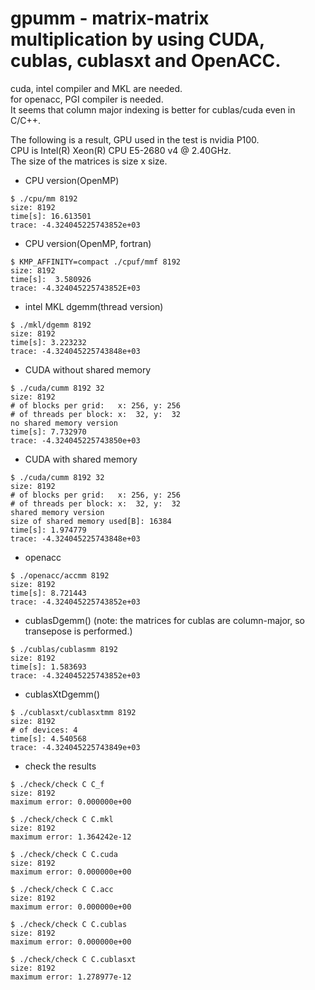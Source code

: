 gpumm - matrix-matrix multiplication by using CUDA, cublas, cublasxt and OpenACC.
===
cuda, intel compiler and MKL are needed.  
for openacc, PGI compiler is needed.  
It seems that column major indexing is better for cublas/cuda even in C/C++.  
  
The following is a result, GPU used in the test is nvidia P100.  
CPU is Intel(R) Xeon(R) CPU E5-2680 v4 @ 2.40GHz.  
The size of the matrices is size x size.  
  
* CPU version(OpenMP)
~~~
$ ./cpu/mm 8192
size: 8192
time[s]: 16.613501
trace: -4.324045225743852e+03
~~~
* CPU version(OpenMP, fortran)
~~~
$ KMP_AFFINITY=compact ./cpuf/mmf 8192
size: 8192
time[s]:  3.580926
trace: -4.324045225743852E+03
~~~
* intel MKL dgemm(thread version)
~~~
$ ./mkl/dgemm 8192
size: 8192
time[s]: 3.223232
trace: -4.324045225743848e+03
~~~
* CUDA without shared memory
~~~
$ ./cuda/cumm 8192 32
size: 8192
# of blocks per grid:   x: 256, y: 256
# of threads per block: x:  32, y:  32
no shared memory version
time[s]: 7.732970
trace: -4.324045225743850e+03
~~~
* CUDA with shared memory
~~~
$ ./cuda/cumm 8192 32
size: 8192
# of blocks per grid:   x: 256, y: 256
# of threads per block: x:  32, y:  32
shared memory version
size of shared memory used[B]: 16384
time[s]: 1.974779
trace: -4.324045225743848e+03
~~~
* openacc
~~~
$ ./openacc/accmm 8192
size: 8192
time[s]: 8.721443
trace: -4.324045225743852e+03
~~~
* cublasDgemm() (note: the matrices for cublas are column-major, so transepose is performed.)
~~~
$ ./cublas/cublasmm 8192
size: 8192
time[s]: 1.583693
trace: -4.324045225743852e+03
~~~
* cublasXtDgemm()
~~~
$ ./cublasxt/cublasxtmm 8192
size: 8192
# of devices: 4
time[s]: 4.540568
trace: -4.324045225743849e+03
~~~
* check the results
~~~
$ ./check/check C C_f
size: 8192
maximum error: 0.000000e+00

$ ./check/check C C.mkl
size: 8192
maximum error: 1.364242e-12

$ ./check/check C C.cuda
size: 8192
maximum error: 0.000000e+00

$ ./check/check C C.acc
size: 8192
maximum error: 0.000000e+00

$ ./check/check C C.cublas
size: 8192
maximum error: 0.000000e+00

$ ./check/check C C.cublasxt
size: 8192
maximum error: 1.278977e-12
~~~
